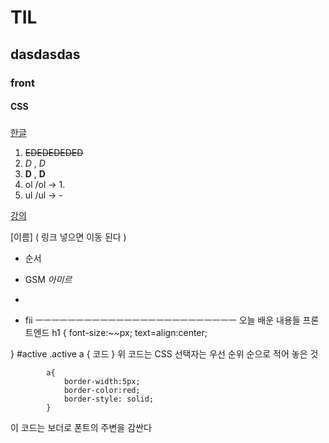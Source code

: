 # TIL
## dasdasdas
### front
#### CSS
##### 
<u>한글</u>

1. ~~EDEDEDEDED~~
2. *D* , _D_
3. **D** , __D__
4. ol /ol -> 1.
5. ul /ul -> - 

[강의](https://www.youtube.com/watch?v=WcED6Ia1IY4&list=PLuHgQVnccGMAnWgUYiAW2cTzSBywFO75B&index=6)

[이름] ( 링크 넣으면 이동 된다 ) 
- 순서
- GSM <em>아미르</em>
- 

- fii
ㅡㅡㅡㅡㅡㅡㅡㅡㅡㅡㅡㅡㅡㅡㅡㅡㅡㅡㅡㅡㅡㅡㅡㅡㅡ
오늘 배운 내용들 프론트엔드
h1 {
  font-size:~~px;
  text=align:center;

}
#active
.active
a {
  코드
}
위 코드는 CSS 선택자는 우선 순위 순으로 적어 놓은 것 


            a{
                border-width:5px;
                border-color:red;
                border-style: solid;
            }
이 코드는 보더로 폰트의 주변을 감싼다

 
